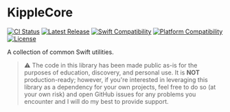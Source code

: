 # KippleCore

[![CI Status](https://github.com/swift-kipple/Core/actions/workflows/tests.yml/badge.svg)](https://github.com/swift-kipple/Core/actions/workflows/tests.yml)
[![Latest Release](https://img.shields.io/github/v/tag/swift-kipple/Core?color=blue&label=latest)](https://github.com/swift-kipple/Core/tags)
[![Swift Compatibility](https://img.shields.io/endpoint?url=https%3A%2F%2Fswiftpackageindex.com%2Fapi%2Fpackages%2Fswift-kipple%2FCore%2Fbadge%3Ftype%3Dswift-versions)](https://swiftpackageindex.com/swift-kipple/Core)
[![Platform Compatibility](https://img.shields.io/endpoint?url=https%3A%2F%2Fswiftpackageindex.com%2Fapi%2Fpackages%2Fswift-kipple%2FCore%2Fbadge%3Ftype%3Dplatforms)](https://swiftpackageindex.com/swift-kipple/Core)
[![License](https://img.shields.io/github/license/swift-kipple/Core)](https://github.com/swift-kipple/Core/blob/main/LICENSE)

A collection of common Swift utilities.

> :warning: The code in this library has been made public as-is for the purposes of education, discovery, and personal use. It is **NOT** production-ready; however, if you're interested in leveraging this library as a dependency for your own projects, feel free to do so (at your own risk) and open GitHub issues for any problems you encounter and I will do my best to provide support.
